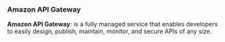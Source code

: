 ### Amazon API Gateway

**Amazon API Gateway**: is a fully managed service that enables developers to easily design, publish, maintain, monitor, and secure APIs of any size.
